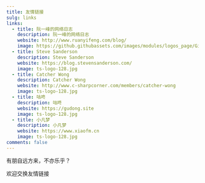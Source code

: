 ```yaml
---
title: 友情链接
sulg: links
links:
  - title: 阮一峰的网络日志
    description: 阮一峰的网络日志
    website: http://www.ruanyifeng.com/blog/
    image: https://github.githubassets.com/images/modules/logos_page/GitHub-Mark.png
  - title: Steve Sanderson
    description: Steve Sanderson
    website: https://blog.stevensanderson.com/
    image: ts-logo-128.jpg
  - title: Catcher Wong
    description: Catcher Wong
    website: http://www.c-sharpcorner.com/members/catcher-wong
    image: ts-logo-128.jpg
  - title: 咕咚
    description: 咕咚
    website: https://gudong.site
    image: ts-logo-128.jpg
  - title: 小凡梦
    description: 小凡梦
    website: https://www.xiaofm.cn
    image: ts-logo-128.jpg
comments: false
---
```


有朋自远方来，不亦乐乎？

欢迎交换友情链接

